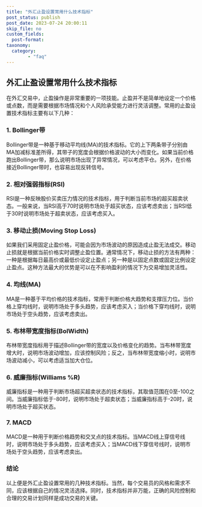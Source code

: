 ```yaml
---
title: "外汇止盈设置常用什么技术指标"
post_status: publish
post_date: 2023-07-24 20:00:11
skip_file: no
custom_fields: 
  post-format: 
taxonomy:
  category:
        - "faq"
---
```


## 外汇止盈设置常用什么技术指标

在外汇交易中，止盈操作是非常重要的一项技能。止盈并不是简单地设定一个价格或点数，而是需要根据市场情况和个人风险承受能力进行灵活调整。常用的止盈设置技术指标主要有以下几种：

### 1. Bollinger带

Bollinger带是一种基于移动平均线(MA)的技术指标。它的上下两条带子分别由MA加减标准差所得，其带子的宽度会根据价格波动的大小而变化。如果当前价格跑出Bollinger带，那么说明市场出现了异常情况，可以考虑平仓。另外，在价格接近Bollinger带时，也容易出现反转信号。

### 2. 相对强弱指标(RSI)

RSI是一种反映股价买卖压力情况的技术指标，用于判断当前市场的超买超卖状态。一般来说，当RSI高于70时说明市场处于超买状态，应该考虑卖出；当RSI低于30时说明市场处于超卖状态，应该考虑买入。

### 3. 移动止损(Moving Stop Loss)

如果我们采用固定止盈价格，可能会因为市场波动的原因造成止盈无法成交。移动止损就是根据当前价格实时调整止盈位置。通常情况下，移动止损的方法有两种：一种是根据每日最高价或最低价设定止盈点；另一种是以固定点数或固定比例设定止盈点。这种方法最大的优势是可以在不影响盈利的情况下为交易增加灵活性。

### 4. 均线(MA)

MA是一种基于平均价格的技术指标，常用于判断价格大趋势和支撑压力位。当价格上穿均线时，说明市场处于多头趋势，应该考虑买入；当价格下穿均线时，说明市场处于空头趋势，应该考虑卖出。

### 5. 布林带宽度指标(BolWidth)

布林带宽度指标用于描述Bollinger带的宽度以及价格变化的趋势。当布林带宽度增大时，说明市场波动增加，应该控制风险；反之，当布林带宽度缩小时，说明市场波动减小，可以考虑适当加大仓位。

### 6. 威廉指标(Williams %R)

威廉指标是一种用于判断市场超买超卖状态的技术指标，其取值范围在0至-100之间。当威廉指标低于-80时，说明市场处于超卖状态；当威廉指标高于-20时，说明市场处于超买状态。

### 7. MACD

MACD是一种用于判断价格趋势和交叉点的技术指标。当MACD线上穿信号线时，说明市场处于多头趋势，应该考虑买入；当MACD线下穿信号线时，说明市场处于空头趋势，应该考虑卖出。

### 结论

以上便是外汇止盈设置常用的几种技术指标。当然，每个交易员的风格和需求不同，应该根据自己的情况灵活选择。同时，技术指标并非万能，正确的风险控制和合理的交易计划同样是成功交易的关键。

